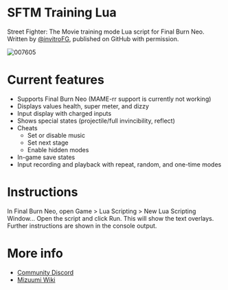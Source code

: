 # SFTM Training Lua
Street Fighter: The Movie training mode Lua script for Final Burn Neo. Written by [@invitroFG](https://twitter.com/invitroFG), published on GitHub with permission.

![007605](https://user-images.githubusercontent.com/8432212/124339044-48923800-db79-11eb-84dc-574846b2e8c8.png)

# Current features
- Supports Final Burn Neo (MAME-rr support is currently not working)
- Displays values health, super meter, and dizzy
- Input display with charged inputs
- Shows special states (projectile/full invincibility, reflect)
- Cheats
  - Set or disable music
  - Set next stage
  - Enable hidden modes
- In-game save states
- Input recording and playback with repeat, random, and one-time modes

# Instructions
In Final Burn Neo, open Game > Lua Scripting > New Lua Scripting Window... Open the script and click Run. This will show the text overlays. Further instructions are shown in the console output.

# More info
- [Community Discord](https://discord.io/SFTM)
- [Mizuumi Wiki](https://wiki.gbl.gg/w/Street_Fighter:_The_Movie)
